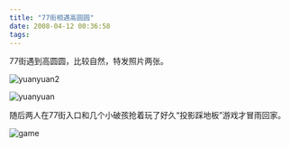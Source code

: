 ```yaml
---
title: "77街相遇高圆圆"
date: 2008-04-12 00:36:58
tags:
---
```


77街遇到高圆圆，比较自然，特发照片两张。

![yuanyuan2](../../../images/2008/04/yuanyuan2.jpg) 

![yuanyuan](../../../images/2008/04/yuanyuan.jpg)

随后两人在77街入口和几个小破孩抢着玩了好久“投影踩地板”游戏才冒雨回家。

![game](../../../images/2008/04/game.jpg)